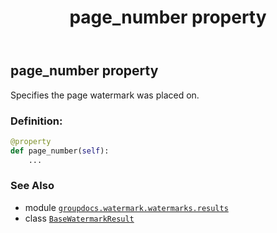 ﻿---
title: page_number property
second_title: GroupDocs.Watermark for Python via .NET API References
description: 
type: docs
url: /python-net/groupdocs.watermark.watermarks.results/basewatermarkresult/page_number/
is_root: false
weight: 70
---

## page_number property


Specifies the page watermark was placed on.
### Definition:
```python
@property
def page_number(self):
    ...
```

### See Also
* module [`groupdocs.watermark.watermarks.results`](../../)
* class [`BaseWatermarkResult`](/watermark/python-net/groupdocs.watermark.watermarks.results/basewatermarkresult)
